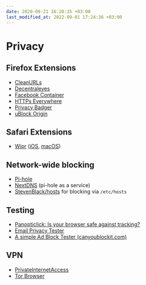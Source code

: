 ```yaml
---
date: 2020-09-21 16:20:35 +03:00
last_modified_at: 2022-09-01 17:24:36 +03:00
---
```


# Privacy

## Firefox Extensions

- [CleanURLs](https://addons.mozilla.org/en-US/firefox/addon/clearurls/)
- [Decentraleyes](https://addons.mozilla.org/en-US/firefox/addon/decentraleyes/)
- [Facebook Container](https://addons.mozilla.org/en-US/firefox/addon/facebook-container/)
- [HTTPs Everywhere](https://www.eff.org/https-everywhere)
- [Privacy Badger](https://privacybadger.org/)
- [uBlock Origin](https://addons.mozilla.org/en-US/firefox/addon/ublock-origin/)

## Safari Extensions

- [Wipr](https://giorgiocalderolla.com/wipr.html)
  ([iOS](https://apps.apple.com/us/app/wipr/id1030595027?mt=8), [macOS](https://apps.apple.com/app/wipr/id1320666476))

## Network-wide blocking

- [Pi-hole](https://pi-hole.net/)
- [NextDNS](https://nextdns.io/) (pi-hole as a service)
- [StevenBlack/hosts](https://github.com/StevenBlack/hosts) for blocking via `/etc/hosts`

## Testing

- [Panopticlick:  Is your browser safe against tracking?](https://panopticlick.eff.org/)
- [Email Privacy Tester](https://www.emailprivacytester.com/)
- [A simple Ad Block Tester (canyoublockit.com)](https://canyoublockit.com/)

## VPN

- [PrivateInternetAccess](https://www.privateinternetaccess.com/)
- [Tor Browser](https://www.torproject.org/download)
